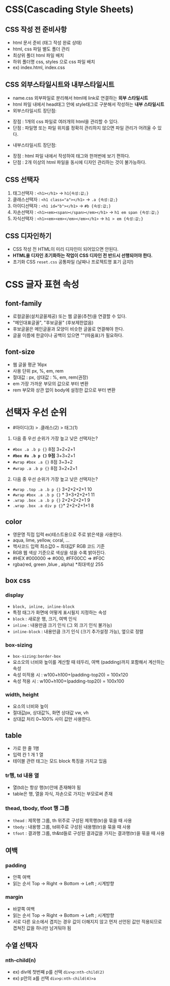 # CSS(Cascading Style Sheets)
##  CSS 작성 전 준비사항
* html 문서 준비 (태그 작성 완료 상태)
* html, css 파일 별도 폴더 관리
* 최상위 폴더 html 파일 배치
* 하위 폴더명 css, styles 으로 css 파일 배치
* ex) index.html, index.css
## CSS 외부스타일시트와 내부스타일시트
* name.css 외부파일로 분리해서 html에 link로 연결하는 **외부 스타일시트**
* html 파일 내에서 head태그 안에 style태그로 구분해서 작성하는 **내부 스타일시트**
* 외부스타일시트 장단점:
- 장점 : 1개의 css 파일로 여러개의 html을 관리할 수 있다.
- 단점 : 파일명 또는 파일 위치를 정확히 관리하지 않으면 파일 관리가 어려울 수 있다.
* 내부스타일시트 장단점:
- 장점 : html 파일 내에서 작성하여 태그와 한꺼번에 보기 편하다.
- 단점 : 2개 이상의 html 파일을 동시에 디자인 관리하는 것이 불가능하다.
## CSS 선택자
1. 태그선택자 : `<h1></h1>` -> `h1{속성:값;}`
2. 클래스선택자 : `<h1 class="a"></h1>` -> `.a {속성:값;}`
3. 아이디선택자 : `<h1 id="b"></h1>` -> `#b {속성:값;}`
4. 자손선택자 : `<h1><em><span></span></em></h1>` -> `h1 em span {속성:값;}`
5. 자식선택자 : `<h1><em><em></em></em></h1>` -> `h1 > em {속성:값;}`
## CSS 디자인하기
* CSS 작성 전 HTML이 미리 디자인이 되어있으면 안된다.
* **HTML을 디자인 초기화하는 작업이 CSS 디자인 전 반드시 선행되어야 한다.**
* 초기화 CSS `reset.css` 공통파일 (날짜나 프로젝트명 표기 금지!)
# CSS 글자 표현 속성
## font-family
* 로컬글꼴(설치글꼴제공) 또는 웹 글꼴(추천)을 연결할 수 있다.
* "메인대표글꼴", "후보글꼴" (후보제한없음)
* 후보글꼴은 메인글꼴과 모양이 비슷한 글꼴로 연결해야 한다.
* 글꼴 이름에 한글이나 공백이 있으면 ""(따옴표)가 필요하다.
## font-size
* 웹 글꼴 평균 16px
* 사용 단위 px, %, em, rem
* 절대값 : px, 상대값 : %, em, rem(권장)
* em 가장 가까운 부모의 값으로 부터 변환
* rem 부모와 상관 없이 body에 설정한 값으로 부터 변환
# 선택자 우선 순위
* #아이디(3) > .클래스(2) > 태그(1)
1. 다음 중 우선 순위가 가장 높고 낮은 선택자는?
* `#box .a .b p {}` 8점 3+2+2+1
* **`#box #a .b p {}` 9점** 3+3+2+1
* `#wrap #box .a {}` 8점 3+3+2
* `#wrap .a .b p {}` 8점 3+2+2+1
2. 다음 중 우선 순위가 가장 높고 낮은 선택자는?
* `#wrap .top .a .b p {}` 3+2+2+2+1 10
* `#wrap #box .a .b p {}` * 3+3+2+2+1 11
* `.wrap .box .a .b p {}` 2+2+2+2+1 9
* `.wrap .box .a div p {}`* 2+2+2+1+1 8
## color
* 영문명 직접 입력 ex)테스트용으로 주로 밝은색을 사용한다.
* aqua, lime, yellow, coral, ...
* 헥사코드 입력 최소값0 ~ 최대값F RGB 코드 기준
* RGB 웹 색상 기준으로 색상을 섞을 수록 밝아진다.
* #HEX #000000 => #000, #FF00CC => #F0C
* rgba(red, green ,blue , alpha) *최대색상 255
## box css
### display
* `block, inline, inline-block`
* 특정 태그가 화면에 어떻게 표시될지 지정하는 속성
* `block` : 새로운 행, 크기, 여백 인식
* `inline` : 내용만큼 크기 인식 (그 외 크기 인식 불가능)
* `inline-block` : 내용만큼 크기 인식 (크기 추가설정 가능), 옆으로 정렬
### box-sizing
* `box-sizing:border-box`
* 요소오의 너비와 높이를 계산할 때 테두리, 여백 (padding)까지 포함해서 계산하는 속성
* 속성 미적용 시 : w100+h100+(padding-top20) = 100x120
* 속성 적용 시 : w100+h100+(padding-top20) = 100x100
### width, height
* 요소의 너비와 높이
* 절대값px, 상대값%, 화면 상대값 vw, vh
* 상대값 처리 0~100% 사이 값만 사용한다.
## table 
* 가로 한 줄 1행
* 입력 칸 1 개 1 열
* 테이블 관련 태그는 모드 block 특징을 가지고 있음
### tr행, td 내용 열
* 열(td)는 항상 행(tr)안에 존재해야 됨
* table은 행, 열을 자식, 자손으로 가지는 부모로써 존재
### thead, tbody, tfoot 행 그롭
* `thead` : 제목행 그룹, th 위주로 구성된 제목행(tr)을 묶을 때 사용
* `tbody` : 내용행 그룹, td위주로 구성된 내용행(tr)을 묶을 때 사용
* `tfoot` : 결과행 그룹, th&td들로 구성된 결과값을 가지는 결과행(tr)을 묶을 때 사용
## 여백
### padding
* 안쪽 여백
* 읽는 순서 Top → Right → Bottom → Left ; 시계방향
### margin
* 바깥쪽 여백
* 읽는 순서 Top → Right → Bottom → Left ; 시계방향
* 서로 다른 요소에서 겹치는 경우 값이 더해지지 않고 먼저 선언된 값만 적용되므로 겹쳐진 값을 하나만 남겨둬야 됨
## 수열 선택자
### nth-child(n)
* ex) div에 첫번째 p를 선택 `div>p:nth-child(2)`
* ex) p안의 a를 선택 `div>p:nth-child(4)>a`